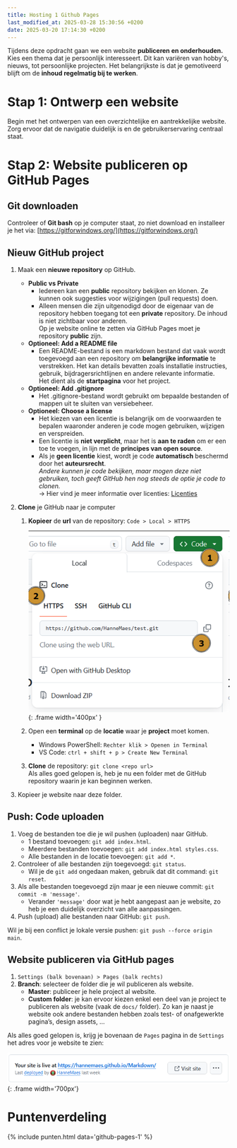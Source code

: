```yaml
---
title: Hosting 1 Github Pages
last_modified_at: 2025-03-28 15:30:56 +0200
date: 2025-03-20 17:14:30 +0200
---
```


Tijdens deze opdracht gaan we een website **publiceren en onderhouden.** Kies een thema dat je persoonlijk interesseert. Dit kan variëren van hobby's, nieuws, tot persoonlijke projecten. Het belangrijkste is dat je gemotiveerd blijft om de **inhoud regelmatig bij te werken**.

# Stap 1: Ontwerp een website

Begin met het ontwerpen van een overzichtelijke en aantrekkelijke website. Zorg ervoor dat de navigatie duidelijk is en de gebruikerservaring centraal staat.

# Stap 2: Website publiceren op GitHub Pages

## Git downloaden

Controleer of **Git bash** op je computer staat, zo niet download en installeer je het via: [https://gitforwindows.org/](https://gitforwindows.org/)

## Nieuw GitHub project

1. Maak een **nieuwe repository** op GitHub.

   - **Public vs Private**
     - Iedereen kan een **public** repository bekijken en klonen. Ze kunnen ook suggesties voor wijzigingen (pull requests) doen.
     - Alleen mensen die zijn uitgenodigd door de eigenaar van de repository hebben toegang tot een **private** repository. De inhoud is niet zichtbaar voor anderen.  
       Op je website online te zetten via GitHub Pages moet je repository **public** zijn.
   - **Optioneel: Add a README file**
     - Een README-bestand is een markdown bestand dat vaak wordt toegevoegd aan een repository om **belangrijke informatie** te verstrekken. Het kan details bevatten zoals installatie instructies, gebruik, bijdragersrichtlijnen en andere relevante informatie.  
       Het dient als de **startpagina** voor het project.
   - **Optioneel: Add .gitignore**
     - Het .gitignore-bestand wordt gebruikt om bepaalde bestanden of mappen uit te sluiten van versiebeheer.
   - **Optioneel: Choose a license**
     - Het kiezen van een licentie is belangrijk om de voorwaarden te bepalen waaronder anderen je code mogen gebruiken, wijzigen en verspreiden.
     - Een licentie is **niet verplicht**, maar het is **aan te raden** om er een toe te voegen, in lijn met de **principes van open source**.
     - Als je **geen licentie** kiest, wordt je code **automatisch** beschermd door het **auteursrecht**.  
       _Andere kunnen je code bekijken, maar mogen deze niet gebruiken, toch geeft GitHub hen nog steeds de optie je code to clonen._  
       → Hier vind je meer informatie over licenties: [Licenties](licenties)

2. **Clone** je GitHub naar je computer

   1. **Kopieer** de **url** van de repository: `Code > Local > HTTPS`

      ![Untitled](images/ghpages.png){: .frame width='400px' }

   2. Open een **terminal** op de **locatie** waar je **project** moet komen.
      - Windows PowerShell: `Rechter klik > Openen in Terminal`
      - VS Code: `ctrl + shift + p > Create New Terminal`
   3. **Clone** de repository: `git clone <repo url>`  
      Als alles goed gelopen is, heb je nu een folder met de GitHub repository waarin je kan beginnen werken.

3. Kopieer je website naar deze folder.

## Push: Code uploaden

1. Voeg de bestanden toe die je wil pushen (uploaden) naar GitHub.
   - 1 bestand toevoegen: `git add index.html`.
   - Meerdere bestanden toevoegen: `git add index.html styles.css`.
   - Alle bestanden in de locatie toevoegen: `git add *`.
2. Controleer of alle bestanden zijn toegevoegd: `git status`.
   - Wil je de `git add` ongedaan maken, gebruik dat dit command: `git reset`.
3. Als alle bestanden toegevoegd zijn maar je een nieuwe commit: `git commit -m 'message'`.
   - Verander `'message'` door wat je hebt aangepast aan je website, zo heb je een duidelijk overzicht van alle aanpassingen.
4. Push (upload) alle bestanden naar GitHub: `git push`.

Wil je bij een conflict je lokale versie pushen: `git push --force origin main`.

## Website publiceren via GitHub pages

1. `Settings (balk bovenaan) > Pages (balk rechts)`
2. **Branch**: selecteer de folder die je wil publiceren als website.
   - **Master**: publiceer je hele project al website.
   - **Custom folder**: je kan ervoor kiezen enkel een deel van je project te publiceren als website (vaak de `docs/` folder). Zo kan je naast je website ook andere bestanden hebben zoals test- of onafgewerkte pagina’s, design assets, …

Als alles goed gelopen is, krijg je bovenaan de `Pages` pagina in de `Settings` het adres voor je website te zien:

![](images/ghlive.png){: .frame width='700px'}

# Puntenverdeling

{% include punten.html data='github-pages-1' %}

